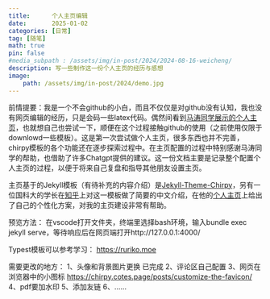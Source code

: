 ```yaml
---
title:      个人主页编辑
date:       2025-01-02
categories: [日常]
tag: [随笔]
math: true
pin: false
#media_subpath : /assets/img/in-post/2024/2024-08-16-weicheng/
description: 写一些制作这一份个人主页的经历与感想
image: 
    path: /assets/img/in-post/2024/demo.jpg
---
```



前情提要：我是一个不会github的小白，而且不仅仅是对github没有认知，我也没有网页编辑的经历，只是会码一些latex代码。偶然间看到[马涛同学展示的个人主页](https://collapsar0615.github.io)，也就想自己也尝试一下，顺便在这个过程接触github的使用（之前使用仅限于downlowd一些模板）。这是第一次尝试做个人主页，很多东西也并不完善，chirpy模板的各个功能还在逐步探索过程中。在主页配置的过程中特别感谢马涛同学的帮助，也借助了许多Chatgpt提供的建议。这一份文档主要是记录整个配置个人主页的过程，以便于将来自己复盘和指导其他朋友设置主页。

主页基于的Jekyll模板（有待补充的内容介绍）是[Jekyll-Theme-Chirpy](https://github.com/cotes2020/jekyll-theme-chirpy)，另有一位国科大的学长在[知乎](https://www.zhihu.com/question/20223939/answer/3486773682?utm_campaign=&utm_medium=social&utm_psn=1850986237260873728&utm_source=qq)上对这一模板做了简要的中文介绍，在他的[个人主页](https://huanyushi.github.io/)上给出了自己的个性化方案，对我的主页建设非常有帮助。

预览方法：
在vscode打开文件夹，终端里选择bash环境，输入bundle exec jekyll serve，等待响应后在网页端打开http://127.0.0.1:4000/

Typest模板可以参考学习：
https://ruriko.moe

需要更改的地方：
1、头像和背景图片更换 已完成
2、评论区自己配置 
3、网页在浏览器中的小图标 https://chirpy.cotes.page/posts/customize-the-favicon/
4、pdf要加水印
5、添加友链
6、……